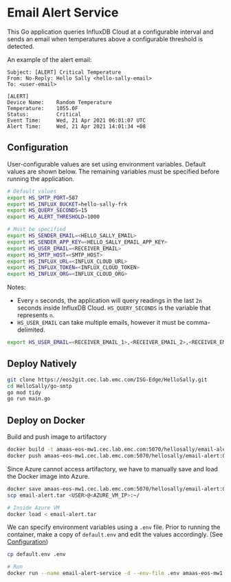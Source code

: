# Email Alert Service
This Go application queries InfluxDB Cloud at a configurable interval and sends an email when temperatures above a configurable threshold is detected.

An example of the alert email:
```
Subject: [ALERT] Critical Temperature
From: No-Reply: Hello Sally <hello-sally-email>
To: <user-email>

[ALERT]
Device Name:	Random Temperature
Temperature:	1055.0F
Status:		    Critical
Event Time:	    Wed, 21 Apr 2021 06:01:07 UTC
Alert Time:	    Wed, 21 Apr 2021 14:01:34 +08
```

## Configuration
User-configurable values are set using environment variables. Default values are shown below. The remaining variables must be specified before running the application.

```sh
# Default values
export HS_SMTP_PORT=587
export HS_INFLUX_BUCKET=hello-sally-frk
export HS_QUERY_SECONDS=15
export HS_ALERT_THRESHOLD=1000

# Must be specified
export HS_SENDER_EMAIL=<HELLO_SALLY_EMAIL>
export HS_SENDER_APP_KEY=<HELLO_SALLY_EMAIL_APP_KEY>
export HS_USER_EMAIL=<RECEIVER_EMAIL>
export HS_SMTP_HOST=<SMTP_HOST>
export HS_INFLUX_URL=<INFLUX_CLOUD_URL>
export HS_INFLUX_TOKEN=<INFLUX_CLOUD_TOKEN>
export HS_INFLUX_ORG=<INFLUX_CLOUD_ORG>
```

Notes:
- Every `n` seconds, the application will query readings in the last `2n` seconds inside InfluxDB Cloud. `HS_QUERY_SECONDS` is the variable that represents `n`.
- `HS_USER_EMAIL` can take multiple emails, however it must be comma-delimited.
```sh
export HS_USER_EMAIL=<RECEIVER_EMAIL_1>,<RECEIVER_EMAIL_2>,<RECEIVER_EMAIL_3>
```

## Deploy Natively
```sh
git clone https://eos2git.cec.lab.emc.com/ISG-Edge/HelloSally.git
cd HelloSally/go-smtp
go mod tidy
go run main.go
```

## Deploy on Docker
Build and push image to artifactory
```sh
docker build -t amaas-eos-mw1.cec.lab.emc.com:5070/hellosally/email-alert:0.0.1 .
docker push amaas-eos-mw1.cec.lab.emc.com:5070/hellosally/email-alert:0.0.1
```

Since Azure cannot access artifactory, we have to manually save and load the Docker image into Azure.
```sh
docker save amaas-eos-mw1.cec.lab.emc.com:5070/hellosally/email-alert:0.0.1 > email-alert.tar
scp email-alert.tar <USER>@<AZURE_VM_IP>:~/

# Inside Azure VM
docker load < email-alert.tar
```

We can specify environment variables using a `.env` file. Prior to running the container, make a copy of `default.env` and edit the values accordingly. (See [Configuration](#configuration))
```sh
cp default.env .env

# Run
docker run --name email-alert-service -d --env-file .env amaas-eos-mw1.cec.lab.emc.com:5070/hellosally/email-alert:0.0.1
```